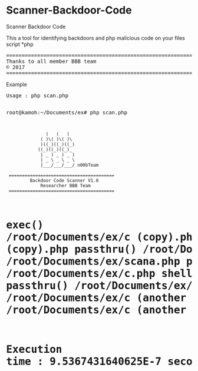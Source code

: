 # Scanner-Backdoor-Code

<p>Scanner Backdoor Code</p>
<p>This a tool for identifying backdoors and php malicious code on your files script *php</p>

<pre>
====================================================================================================
Thanks to all member BBB team 
© 2017
====================================================================================================
</pre>

<p>Example</p>
<pre>
Usage : php scan.php

root@kamoh:~/Documents/ex# php scan.php 

                   (   (   (   
                 ( )\( )\( )\  
                 )((_)((_)((_) 
                ((_)((_)((_)_  
                 | _ ) _ ) _ ) 
                 | _ \ _ \ _ \ 
                 |___/___/___/ n00bTeam
                        
     ========================================                          
             Backdoor Code Scanner V1.0
                 Researcher BBB Team
     ======================================== 

exec() /root/Documents/ex/c (copy).php
shell_exec() /root/Documents/ex/c (copy).php
passthru() /root/Documents/ex/d (copy).php
str_replace() /root/Documents/ex/scana.php
passthru() /root/Documents/ex/d.php
exec() /root/Documents/ex/c.php
shell_exec() /root/Documents/ex/c.php
passthru() /root/Documents/ex/d (another copy).php
exec() /root/Documents/ex/c (another copy).php
shell_exec() /root/Documents/ex/c (another copy).php
=======================================================================
Execution time : 9.5367431640625E-7 seconds
Total files : 11
=======================================================================
</pre>

